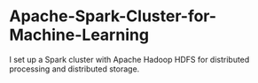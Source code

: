 # Apache-Spark-Cluster-for-Machine-Learning
I set up a Spark cluster with Apache Hadoop HDFS for distributed processing and distributed storage.
